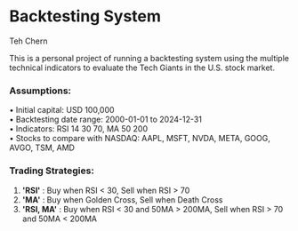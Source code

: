 # Backtesting System  
Teh Chern  


This is a personal project of running a backtesting system using the multiple technical indicators to evaluate the Tech Giants in the U.S. stock market. 

### **Assumptions:**   
• Initial capital: USD 100,000         
• Backtesting date range: 2000-01-01 to 2024-12-31   
• Indicators: RSI 14 30 70, MA 50 200  
• Stocks to compare with NASDAQ: AAPL, MSFT, NVDA, META, GOOG, AVGO, TSM, AMD  
### **Trading Strategies:** 
1. **'RSI'** : Buy when RSI < 30, Sell when RSI > 70  
2. **'MA'** : Buy when Golden Cross, Sell when Death Cross  
3. **'RSI, MA'** : Buy when RSI < 30 and 50MA > 200MA, Sell when RSI > 70 and 50MA < 200MA
